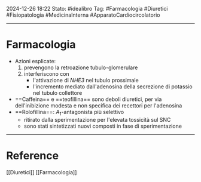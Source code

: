 2024-12-26 18:22
Stato: #idealibro 
Tag: #Farmacologia #Diuretici #Fisiopatologia #MedicinaInterna #ApparatoCardiocircolatorio 

---
# Farmacologia
- Azioni esplicate:
	1. prevengono la retroazione tubulo-glomerulare
	2. interferiscono con
		- l'attivazione di *NHE3* nel tubulo prossimale
		- l'incremento mediato dall'adenosina della secrezione di potassio nel tubulo collettore
- ==Caffeina== e ==teofillina== sono deboli diuretici, per via dell'inibizione modesta e non specifica dei recettori per l'adenosina
- ==Rolofillina==: $A_1$-antagonista più selettivo
	- ritirato dalla sperimentazione per l'elevata tossicità sul SNC
	- sono stati sintetizzati nuovi composti in fase di sperimentazione






---
# Reference
[[Diuretici]]
[[Farmacologia]]